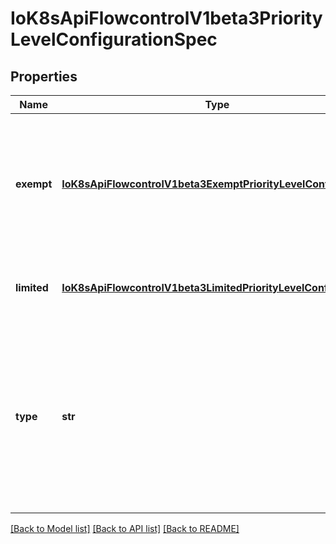 # IoK8sApiFlowcontrolV1beta3PriorityLevelConfigurationSpec

## Properties
Name | Type | Description | Notes
------------ | ------------- | ------------- | -------------
**exempt** | [**IoK8sApiFlowcontrolV1beta3ExemptPriorityLevelConfiguration**](IoK8sApiFlowcontrolV1beta3ExemptPriorityLevelConfiguration.md) | &#x60;exempt&#x60; specifies how requests are handled for an exempt priority level. This field MUST be empty if &#x60;type&#x60; is &#x60;\&quot;Limited\&quot;&#x60;. This field MAY be non-empty if &#x60;type&#x60; is &#x60;\&quot;Exempt\&quot;&#x60;. If empty and &#x60;type&#x60; is &#x60;\&quot;Exempt\&quot;&#x60; then the default values for &#x60;ExemptPriorityLevelConfiguration&#x60; apply. | [optional] 
**limited** | [**IoK8sApiFlowcontrolV1beta3LimitedPriorityLevelConfiguration**](IoK8sApiFlowcontrolV1beta3LimitedPriorityLevelConfiguration.md) | &#x60;limited&#x60; specifies how requests are handled for a Limited priority level. This field must be non-empty if and only if &#x60;type&#x60; is &#x60;\&quot;Limited\&quot;&#x60;. | [optional] 
**type** | **str** | &#x60;type&#x60; indicates whether this priority level is subject to limitation on request execution.  A value of &#x60;\&quot;Exempt\&quot;&#x60; means that requests of this priority level are not subject to a limit (and thus are never queued) and do not detract from the capacity made available to other priority levels.  A value of &#x60;\&quot;Limited\&quot;&#x60; means that (a) requests of this priority level _are_ subject to limits and (b) some of the server&#39;s limited capacity is made available exclusively to this priority level. Required. | 

[[Back to Model list]](../README.md#documentation-for-models) [[Back to API list]](../README.md#documentation-for-api-endpoints) [[Back to README]](../README.md)


